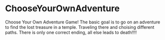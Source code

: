 # ChooseYourOwnAdventure
Choose Your Own Adventure Game!
The basic goal is to go on an adventure to find the lost treasure in a temple. Traveling there and choising different paths. There is only one correct ending, all else leads to death!!!!